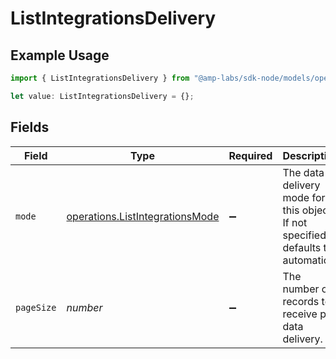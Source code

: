 # ListIntegrationsDelivery

## Example Usage

```typescript
import { ListIntegrationsDelivery } from "@amp-labs/sdk-node/models/operations";

let value: ListIntegrationsDelivery = {};
```

## Fields

| Field                                                                              | Type                                                                               | Required                                                                           | Description                                                                        |
| ---------------------------------------------------------------------------------- | ---------------------------------------------------------------------------------- | ---------------------------------------------------------------------------------- | ---------------------------------------------------------------------------------- |
| `mode`                                                                             | [operations.ListIntegrationsMode](../../models/operations/listintegrationsmode.md) | :heavy_minus_sign:                                                                 | The data delivery mode for this object. If not specified, defaults to automatic.   |
| `pageSize`                                                                         | *number*                                                                           | :heavy_minus_sign:                                                                 | The number of records to receive per data delivery.                                |